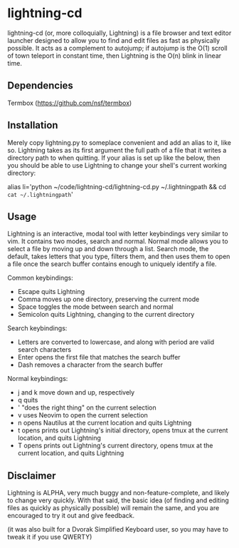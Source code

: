 # lightning-cd

lightning-cd (or, more colloquially, Lightning) is a file browser and text editor launcher designed to allow you to find and edit files as fast as physically possible.  It acts as a complement to autojump; if autojump is the O(1) scroll of town teleport in constant time, then Lightning is the O(n) blink in linear time.

Dependencies
-----------

Termbox (https://github.com/nsf/termbox)

Installation
------------

Merely copy lightning.py to someplace convenient and add an alias to it, like so.  Lightning takes as its first argument the full path of a file that it writes a directory path to when quitting.  If your alias is set up like the below, then you should be able to use Lightning to change your shell's current working directory:

alias li='python ~/code/lightning-cd/lightning-cd.py ~/.lightningpath && cd `cat ~/.lightningpath`'

Usage
-----

Lightning is an interactive, modal tool with letter keybindings very similar to vim.  It contains two modes, search and normal.  Normal mode allows you to select a file by moving up and down through a list.  Search mode, the default, takes letters that you type, filters them, and then uses them to open a file once the search buffer contains enough to uniquely identify a file.

Common keybindings:
 - Escape quits Lightning
 - Comma moves up one directory, preserving the current mode
 - Space toggles the mode between search and normal
 - Semicolon quits Lightning, changing to the current directory

Search keybindings:
 - Letters are converted to lowercase, and along with period are valid search characters
 - Enter opens the first file that matches the search buffer
 - Dash removes a character from the search buffer

Normal keybindings:
 - j and k move down and up, respectively
 - q quits
 - ' "does the right thing" on the current selection
 - v uses Neovim to open the current selection
 - n opens Nautilus at the current location and quits Lightning
 - t opens prints out Lightning's initial directory, opens tmux at the current location, and quits Lightning
 - T opens prints out Lightning's current directory, opens tmux at the current location, and quits Lightning

Disclaimer
---------

Lightning is ALPHA, very much buggy and non-feature-complete, and likely to change very quickly.  With that said, the basic idea (of finding and editing files as quickly as physically possible) will remain the same, and you are encouraged to try it out and give feedback.

(it was also built for a Dvorak Simplified Keyboard user, so you may have to tweak it if you use QWERTY)
